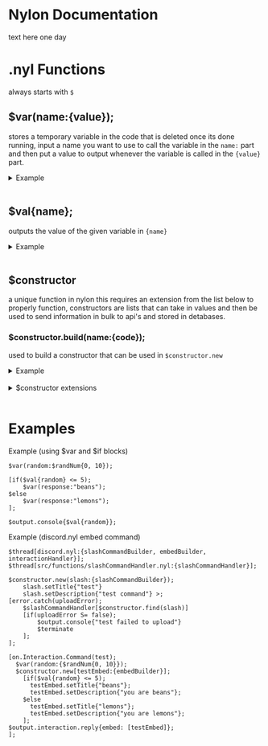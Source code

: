 # Nylon Documentation
text here one day
# .nyl Functions
always starts with `$` <br>
## $var(name:{value});
stores a temporary variable in the code that is deleted once its done running, input a name you want to use to call the variable in the `name:` part and then put a value to output whenever the variable is called in the `{value}` part.
<details>
  <summary>Example</summary>
    
```
$var(a{'5'});
$output.console{$val{a}};

// output: 5
```
</details> <br>

## $val{name};
outputs the value of the given variable in `{name}`
<details>
  <summary>Example</summary>

```
$var(a{"test"});
$output.console($val{a}}

// output: test
```  
</details> <br>

## $constructor
a unique function in nylon this requires an extension from the list below to properly function, constructors are lists that can take in values and then be used to send information in bulk to api's and stored in detabases.
### $constructor.build(name:{code});
used to build a constructor that can be used in `$constructor.new`
<details>
  <summary>Example</summary>

```
$constructor.build(profile{
    string(name)
    number(age)
    string(from)
};
```
</details> <br>

<details>
<summary> $constructor extensions </summary>

### $constructor.new(name:{constructor});
used to create a list with a constructor which will be ran in your `constructorHandler.nyl`
<details>
  <summary>Example</summary>

```
$thread(`src/functions/constructorHandler.nyl`:{profile});
$constructor.new(myProfile{profile})
    myProfle.set.name{john};
    myProfile.set.age{69};
    myProfile.set.from{australia};
```
</details> <br>

</details> <br>

# Examples
Example (using $var and $if blocks)
```
$var(random:$randNum{0, 10});

[if($val{random} <= 5);
    $var(response:"beans");
$else
    $var(response:"lemons");
];

$output.console{$val{random}};
```

Example (discord.nyl embed command)
```
$thread[discord.nyl:{slashCommandBuilder, embedBuilder, interactionHandler}];
$thread[src/functions/slashCommandHandler.nyl:{slashCommandHandler}];

$constructor.new(slash:{slashCommandBuilder});
    slash.setTitle{"test"}
    slash.setDescription{"test command"} >;
[error.catch(uploadError); 
    $slashCommandHandler[$constructor.find(slash)]
    [if(uploadError S= false);
        $output.console{"test failed to upload"}
        $terminate
    ];
];

[on.Interaction.Command(test);
  $var(random:{$randNum{0, 10}});
  $constructor.new[testEmbed:{embedBuilder}];
    [if($val{random} <= 5);
      testEmbed.setTitle{"beans"};
      testEmbed.setDescription{"you are beans"};
    $else
      testEmbed.setTitle{"lemons"};
      testEmbed.setDescription{"you are lemons"};
    ];
$output.interaction.reply{embed: [testEmbed]}; 
];
